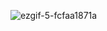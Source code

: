![ezgif-5-fcfaa1871a](https://github.com/Piyusss/linked-list/assets/122628426/635fad23-3078-4874-a793-549d01194e4a)
